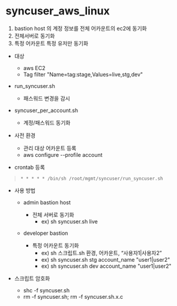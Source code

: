 # syncuser_aws_linux

1. bastion host 의 계정 정보를 전체 어카운트의 ec2에 동기화
2.  전체서버로 동기화
3. 특정 어카운트 특정 유저만 동기화

* 대상
  * aws EC2
  * Tag filter "Name=tag:stage,Values=live,stg,dev"
 
* run_syncuser.sh
  * 패스워드 변경을 감시
 
* syncuser_per_account.sh
  * 계정/패스워드 동기화
 
* 사전 환경
  * 관리 대상 어카운트 등록
  * aws configure --profile account

* crontab 등록
>  ```* * * * * /bin/sh /root/mgmt/syncuser/run_syncuser.sh```
 
* 사용 방법
  * admin bastion host
    * 전체 서버로 동기화
      * ex) sh syncuser.sh live

  * developer bastion
    * 특정 어카운트 동기화
      * ex) sh 스크립트.sh 환경, 어카운트, “사용자1|사용자2”
      * ex) sh syncuser.sh stg account_name "user1|user2"
      * ex) sh syncuser.sh dev account_name "user1|user2"

 
* 스크립트 암호화
  * shc -f syncuser.sh
  * rm -f syncuser.sh; rm -f syncuser.sh.x.c
